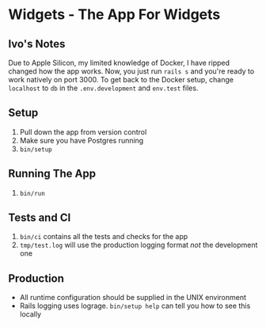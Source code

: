 # Widgets - The App For Widgets

## Ivo's Notes
Due to Apple Silicon, my limited knowledge of Docker, I have ripped changed how the app works.
Now, you just run `rails s` and you're ready to work natively on port 3000.
To get back to the Docker setup, change `localhost` to `db` in the `.env.development` and
`env.test` files.

## Setup

1. Pull down the app from version control
2. Make sure you have Postgres running
3. `bin/setup`

## Running The App

1. `bin/run`

## Tests and CI

1. `bin/ci` contains all the tests and checks for the app
2. `tmp/test.log` will use the production logging format
   *not* the development one

## Production

* All runtime configuration should be supplied in the UNIX environment
* Rails logging uses lograge. `bin/setup help` can tell you how to see this locally